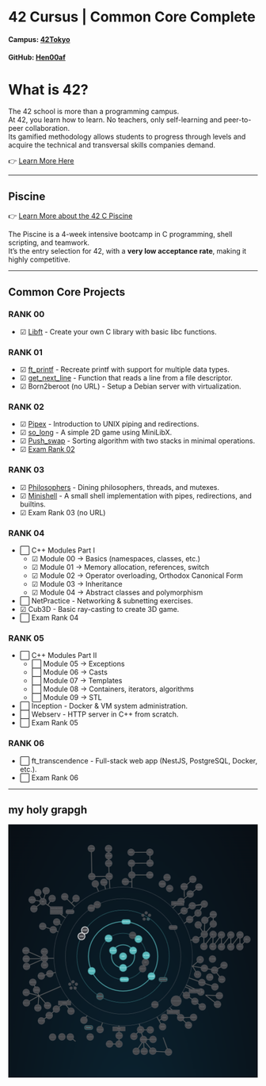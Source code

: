# 42 Cursus | Common Core Complete

#### Campus: [42Tokyo](https://42tokyo.jp/)
#### GitHub: [Hen00af](https://github.com/Hen00af)

# What is 42?

The 42 school is more than a programming campus.  
At 42, you learn how to learn. No teachers, only self-learning and peer-to-peer collaboration.  
Its gamified methodology allows students to progress through levels and acquire the technical and transversal skills companies demand.

👉 [Learn More Here](https://42.fr/en/homepage/)

---

## Piscine
👉 [Learn More about the 42 C Piscine](https://42tokyo.jp/requirements/)

The Piscine is a 4-week intensive bootcamp in C programming, shell scripting, and teamwork.  
It’s the entry selection for 42, with a **very low acceptance rate**, making it highly competitive.

---

## Common Core Projects

### RANK 00
- ☑ [Libft](https://github.com/Hen00af/libft) - Create your own C library with basic libc functions.

### RANK 01
- ☑ [ft_printf](https://github.com/Hen00af/ft_printf) - Recreate printf with support for multiple data types.
- ☑ [get_next_line](https://github.com/Hen00af/get_next_line) - Function that reads a line from a file descriptor.
- ☑ Born2beroot (no URL) - Setup a Debian server with virtualization.

### RANK 02
- ☑ [Pipex](https://github.com/Hen00af/pipex) - Introduction to UNIX piping and redirections.
- ☑ [so_long](https://github.com/Hen00af/so-long) - A simple 2D game using MiniLibX.
- ☑ [Push_swap](https://github.com/Hen00af/push_swap) - Sorting algorithm with two stacks in minimal operations.
- ☑ [Exam Rank 02](https://github.com/Hen00af/Exam_Rank_02)

### RANK 03
- ☑ [Philosophers](https://github.com/Hen00af/philosopher) - Dining philosophers, threads, and mutexes.
- ☑ [Minishell](https://github.com/Hen00af/minishell) - A small shell implementation with pipes, redirections, and builtins.
- ☑ Exam Rank 03 (no URL)

### RANK 04
- ⬜ C++ Modules Part I  
  - ☑ Module 00 → Basics (namespaces, classes, etc.)  
  - ☑ Module 01 → Memory allocation, references, switch  
  - ☑ Module 02 → Operator overloading, Orthodox Canonical Form  
  - ☑ Module 03 → Inheritance  
  - ☑ Module 04 → Abstract classes and polymorphism  
- ⬜ NetPractice - Networking & subnetting exercises.  
- ☑ Cub3D - Basic ray-casting to create 3D game.  
- ⬜ Exam Rank 04  

### RANK 05
- ⬜ C++ Modules Part II  
  - ⬜ Module 05 → Exceptions  
  - ⬜ Module 06 → Casts  
  - ⬜ Module 07 → Templates  
  - ⬜ Module 08 → Containers, iterators, algorithms  
  - ⬜ Module 09 → STL  
- ⬜ Inception - Docker & VM system administration.  
- ⬜ Webserv - HTTP server in C++ from scratch.  
- ⬜ Exam Rank 05  

### RANK 06
- ⬜ ft_transcendence - Full-stack web app (NestJS, PostgreSQL, Docker, etc.).  
- ⬜ Exam Rank 06  


---
## my holy grapgh
![holy grapgh](https://github.com/Hen00af/42Cursus_Common_Core_Curriculum/blob/main/src/holy_glaph.png)

